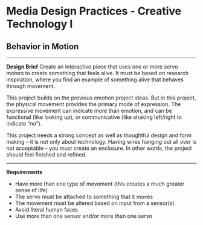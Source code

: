 # Media Design Practices - Creative Technology I
## Behavior in Motion

---

**Design Brief**
Create an interactive piece that uses one or more servo motors to create something that feels alive. It must be based on research inspiration, where you find an example of something alive that behaves through movement.

This project builds on the previous emotion project ideas. But in this project, the physical movement provides the primary mode of expression. The expressive movement can indicate more than emotion, and can be functional (like looking up), or communicative (like shaking left/right to indicate “no”).

This project needs a strong concept as well as thoughtful design and form making – it is not only about technology. Having wires hanging out all over is not acceptable – you must create an enclosure. In other words, the project should feel finished and refined.

---

**Requirements** 
- Have more than one type of movement (this creates a much greater sense of life)
- The servo must be attached to something that it moves
- The movement must be altered based on input from a sensor(s)
- Avoid literal human faces
- Use more than one sensor and/or more than one servo